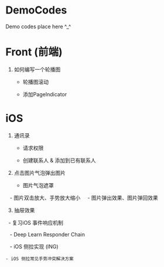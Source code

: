 # DemoCodes
Demo codes place here ^_^

# Front (前端)
1. 如何编写一个轮播图 	
	- 轮播图滚动
	
	- 添加PageIndicator 


# iOS 
1. 通讯录
 	- 请求权限
 	
	- 创建联系人 & 添加到已有联系人
 	
2. 点击图片气泡弹出图片
    - 图片气泡遮罩
    
    - 图片双击放大、手势放大缩小
    
    - 图片弹出效果、图片弹回效果
    
3. 抽屉效果

    - 复习iOS 事件响应机制 
    
    - Deep Learn Responder Chain 
    
    - iOS 侧拉实现 (ING)
  
    - iOS 侧拉常见手势冲突解决方案
    
 
